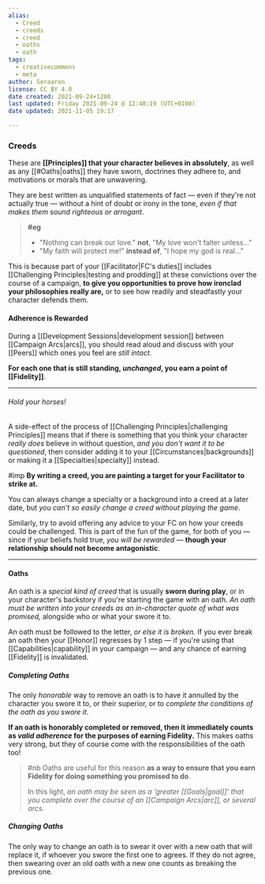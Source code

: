 ```yaml
---
alias:
  - Creed
  - creeds
  - creed
  - oaths
  - oath
tags:
  - creativecommons
  - meta
author: Seraaron
license: CC BY 4.0
date created: 2021-09-24+1200
last updated: Friday 2021-09-24 @ 12:48:19 (UTC+0100)
date updated: 2021-11-05 19:17

---
```


### Creeds

These are **[[Principles]] that your character believes in absolutely**, as well as any [[#Oaths|oaths]] they have sworn, doctrines they adhere to, and motivations or morals that are unwavering.

They are best written as unqualified statements of fact — even if they're not actually true — without a hint of doubt or irony in the tone, _even if that makes them sound righteous or arrogant_.

> **#eg**
>
> -   "Nothing can break our love." **not**, "My love won't falter unless..."
> -   "My faith will protect me!" **instead of**, "I hope my god is real..."

This is because part of your [[Facilitator|FC's duties]] includes [[Challenging Principles|testing and prodding]] at these convictions over the course of a campaign, **to give you opportunities to prove how ironclad your philosophies really are,** or to see how readily and steadfastly your character defends them.

#### Adherence is Rewarded

During a [[Development Sessions|development session]] between [[Campaign Arcs|arcs]], you should read aloud and discuss with your [[Peers]] which ones you feel are _still intact_.

**For each one that is still standing, _unchanged_, you earn a point of [[Fidelity]]**.

---

###### Hold your horses!

A side-effect of the process of [[Challenging Principles|challenging Principles]] means that if there is something that you think your character _really does_ believe in without question, _and you don't want it to be questioned_, then consider adding it to your [[Circumstances|backgrounds]] or making it a [[Specialties|specialty]] instead.

#imp **By writing a creed, you are painting a target for your Facilitator to strike at.**

You can always change a specialty or a background into a creed at a later date, but _you can't so easily change a creed without playing the game_.

Similarly, try to avoid offering any advice to your FC on how your creeds could be challenged. This is part of the fun of the game, for both of you — since if your beliefs hold true, _you will be rewarded_ — **though your relationship should not become antagonistic**.

---

#### Oaths

An oath is a _special kind of creed_ that is usually **sworn during play**, or in your character's backstory if you're starting the game with an oath. _An oath must be written into your creeds as an in-character quote of what was promised,_ alongside who or what your swore it to.

An oath must be followed to the letter, _or else it is broken_. If you ever break an oath then your [[Honor]] regresses by 1 step — if you're using that [[Capabilities|capability]] in your campaign — and any chance of earning [[Fidelity]] is invalidated.

##### Completing Oaths

The only _honorable_ way to remove an oath is to have it annulled by the character you swore it to, or their superior, or to _complete the conditions of the oath as you swore it_.

**If an oath is honorably completed or removed, then it immediately counts as _valid adherence_ for the purposes of earning Fidelity.** This makes oaths very strong, but they of course come with the responsibilities of the oath too!

> #nb
> Oaths are useful for this reason **as a way to ensure that you earn Fidelity for doing something you promised to do**.
>
> In this light, _an oath may be seen as a ‘greater [[Goals|goal]]’ that you complete over the course of an [[Campaign Arcs|arc]], or several arcs_.

##### Changing Oaths

The only way to change an oath is to swear it over with a new oath that will replace it, if whoever you swore the first one to agrees. If they do not agree, then swearing over an old oath with a new one counts as breaking the previous one.
